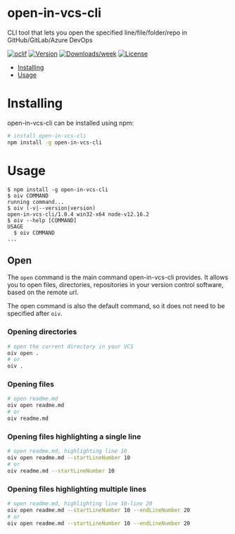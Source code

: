 open-in-vcs-cli
===============

CLI tool that lets you open the specified line/file/folder/repo in GitHub/GitLab/Azure DevOps

[![oclif](https://img.shields.io/badge/cli-oclif-brightgreen.svg)](https://oclif.io)
[![Version](https://img.shields.io/npm/v/open-in-vcs-cli.svg)](https://npmjs.org/package/open-in-vcs-cli)
[![Downloads/week](https://img.shields.io/npm/dw/open-in-vcs-cli.svg)](https://npmjs.org/package/open-in-vcs-cli)
[![License](https://img.shields.io/npm/l/open-in-vcs-cli.svg)](https://github.com/Jmorjsm/open-in-vcs-cli/blob/master/package.json)

<!-- toc -->
* [Installing](#installing)
* [Usage](#usage)
<!-- tocstop -->

# Installing
open-in-vcs-cli can  be installed using npm:
```bash
# install open-in-vcs-cli
npm install -g open-in-vcs-cli
```
# Usage
<!-- usage -->
```sh-session
$ npm install -g open-in-vcs-cli
$ oiv COMMAND
running command...
$ oiv (-v|--version|version)
open-in-vcs-cli/1.0.4 win32-x64 node-v12.16.2
$ oiv --help [COMMAND]
USAGE
  $ oiv COMMAND
...
```
<!-- usagestop -->
## Open
The `open` command is the main command open-in-vcs-cli provides. It allows you to open files, directories, repositories in your version control software, based on the remote url.

The open command is also the default command, so it does not need to be specified after `oiv`.
### Opening directories
```bash
# open the current directory in your VCS
oiv open .
# or
oiv .
```
### Opening files
```bash
# open readme.md
oiv open readme.md
# or
oiv readme.md
```

### Opening files highlighting a single line
```bash
# open readme.md, highlighting line 10
oiv open readme.md --startLineNumber 10
# or
oiv readme.md --startLineNumber 10
```

### Opening files highlighting multiple lines
```bash
# open readme.md, highlighting line 10-line 20 
oiv open readme.md --startLineNumber 10 --endLineNumber 20
# or
oiv open readme.md --startLineNumber 10 --endLineNumber 20
```
<!-- usagestop -->

